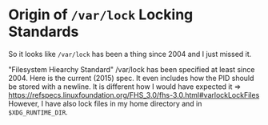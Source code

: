 # Origin of `/var/lock` Locking Standards

So it looks like `/var/lock` has been a thing since 2004 and I just
missed it. 

 "Filesystem Hiearchy Standard" /var/lock has been specified at least
 since 2004. Here is the current (2015) spec. It even includes how the
 PID should be stored with a newline. It is different how I would have
 expected it =>
 <https://refspecs.linuxfoundation.org/FHS_3.0/fhs-3.0.html#varlockLockFiles>
 However, I have also lock files in my home directory and in
 `$XDG_RUNTIME_DIR`.
